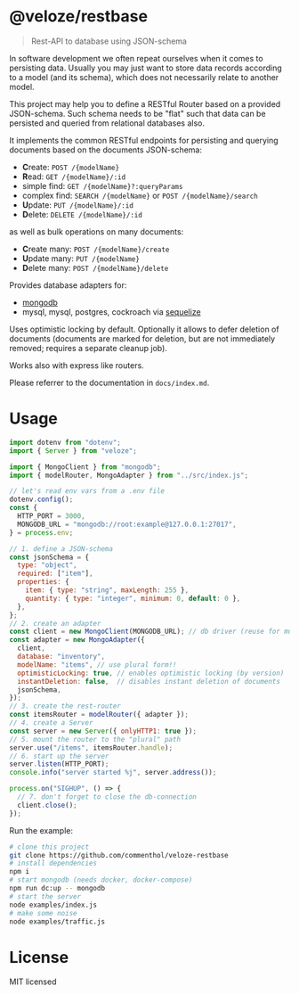 # @veloze/restbase

> Rest-API to database using JSON-schema

In software development we often repeat ourselves when it comes to persisting
data. Usually you may just want to store data records according to a model (and
its schema), which does not necessarily relate to another model.

This project may help you to define a RESTful Router based on a provided
JSON-schema. Such schema needs to be "flat" such that data can be persisted and
queried from relational databases also.

It implements the common RESTful endpoints for persisting and querying documents
based on the documents JSON-schema:

- **C**reate: `POST /{modelName}`
- **R**ead: `GET /{modelName}/:id`
- simple find: `GET /{modelName}?:queryParams`
- complex find: `SEARCH /{modelName}` or `POST /{modelName}/search`
- **U**pdate: `PUT /{modelName}/:id`
- **D**elete: `DELETE /{modelName}/:id`

as well as bulk operations on many documents:

- **C**reate many: `POST /{modelName}/create`
- **U**pdate many: `PUT /{modelName}`
- **D**elete many: `POST /{modelName}/delete`

Provides database adapters for:

- [mongodb](https://www.mongodb.com/docs/drivers/node/current/)
- mysql, mysql, postgres, cockroach via [sequelize](https://sequelize.org/)

Uses optimistic locking by default. Optionally it allows to defer deletion of
documents (documents are marked for deletion, but are not immediately removed;
requires a separate cleanup job).

Works also with express like routers.

Please referrer to the documentation in `docs/index.md`.

# Usage

```js
import dotenv from "dotenv";
import { Server } from "veloze";

import { MongoClient } from "mongodb";
import { modelRouter, MongoAdapter } from "../src/index.js";

// let's read env vars from a .env file
dotenv.config();
const {
  HTTP_PORT = 3000,
  MONGODB_URL = "mongodb://root:example@127.0.0.1:27017",
} = process.env;

// 1. define a JSON-schema
const jsonSchema = {
  type: "object",
  required: ["item"],
  properties: {
    item: { type: "string", maxLength: 255 },
    quantity: { type: "integer", minimum: 0, default: 0 },
  },
};
// 2. create an adapter
const client = new MongoClient(MONGODB_URL); // db driver (reuse for multiple data object)
const adapter = new MongoAdapter({
  client,
  database: "inventory",
  modelName: "items", // use plural form!!
  optimisticLocking: true, // enables optimistic locking (by version)
  instantDeletion: false,  // disables instant deletion of documents
  jsonSchema,
});
// 3. create the rest-router
const itemsRouter = modelRouter({ adapter });
// 4. create a Server
const server = new Server({ onlyHTTP1: true });
// 5. mount the router to the "plural" path
server.use("/items", itemsRouter.handle);
// 6. start up the server
server.listen(HTTP_PORT);
console.info("server started %j", server.address());

process.on("SIGHUP", () => {
  // 7. don't forget to close the db-connection
  client.close();
});
```

Run the example:

```sh
# clone this project
git clone https://github.com/commenthol/veloze-restbase
# install dependencies
npm i
# start mongodb (needs docker, docker-compose)
npm run dc:up -- mongodb
# start the server
node examples/index.js
# make some noise
node examples/traffic.js
```

# License

MIT licensed
